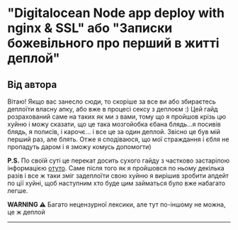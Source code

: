 # "Digitalocean Node app deploy with nginx & SSL" або "Записки божевільного про перший в житті деплой"
## Від автора
Вітаю! 
Якщо вас занесло сюди, то скоріше за все ви або збираєтесь деплоїти власну апку, або вже в процесі сексу з деплоєм :) Цей гайд розрахований саме на таких як ми з вами, тому що я пройшов крізь цю хуйню і можу сказати, що це така мозгойобка єбана блядь...я посивів блядь, я полисів, і карочє... і все це за один деплой. Звісно це був мій перший раз, але блять. 
Отже я сподіваюся, що мої страждання і єбля не пропадуть даром і я зможу комусь допомогти) 

**P.S.** По своїй суті це перекат досить сухого гайду з частково застарілою інформацією [отуто](https://gist.github.com/bradtraversy/cd90d1ed3c462fe3bddd11bf8953a896). Саме після того як я пройшовся по ньому декілька разів і все ж таки зміг задеплоїти свою хуйню я вирішив зробити апдейт по ції хуйні, щоб наступним хто буде цим займаться було вже набагато легше.

**WARNING ⚠** Багато нецензурної лексики, але тут по-іншому не можна, це ж деплой
____ 


